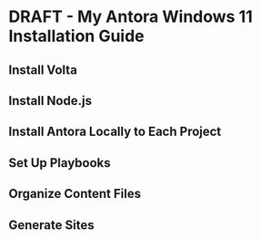 # DRAFT - My Antora Windows 11 Installation Guide

## Install Volta

## Install Node.js

## Install Antora Locally to Each Project

## Set Up Playbooks

## Organize Content Files

## Generate Sites
